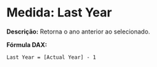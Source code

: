 # Medida: Last Year

**Descrição:** Retorna o ano anterior ao selecionado.

**Fórmula DAX:**
```DAX
Last Year = [Actual Year] - 1
